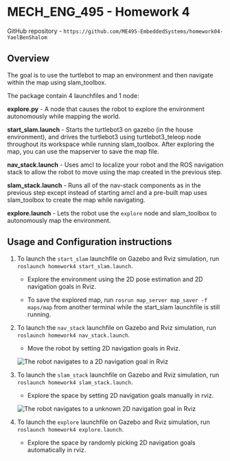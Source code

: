 # MECH_ENG_495 - Homework 4
GitHub repository - `https://github.com/ME495-EmbeddedSystems/homework04-YaelBenShalom`

## Overview
The goal is to use the turtlebot to map an environment and then navigate within the map using slam_toolbox.

The package contain 4 launchfiles and 1 node:

**explore.py** - A node that causes the robot to explore the environment autonomously while mapping the world.

**start_slam.launch** - Starts the turtlebot3 on gazebo (in the house environment), and drives the turtlebot3 using turtlebot3_teleop node throughout its workspace while running slam_toolbox. After exploring the map, you can use the mapserver to save the map file.

**nav_stack.launch** - Uses amcl to localize your robot and the ROS navigation stack to allow the robot to move using the map created in the previous step.

**slam_stack.launch** - Runs all of the nav-stack components as in the previous step except instead of starting amcl and a pre-built map uses slam_toolbox to create the map while navigating.

**explore.launch** - Lets the robot use the `explore` node and slam_toolbox to autonomously map the environment.


## Usage and Configuration instructions
1. To launch the `start_slam` launchfile on Gazebo and Rviz simulation, run `roslaunch homework4 start_slam.launch`.

    - Explore the environment using the 2D pose estimation and 2D navigation goals in Rviz.

    - To save the explored map, run `rosrun map_server map_saver -f maps/map` from another terminal while the start_slam launchfile is still running.

2. To launch the `nav_stack` launchfile on Gazebo and Rviz simulation, run `roslaunch homework4 nav_stack.launch`.

     - Move the robot by setting 2D navigation goals in Rviz.

    ![The robot navigates to a 2D navigation goal in Rviz](https://github.com/ME495-EmbeddedSystems/homework04-YaelBenShalom/blob/master/videos/nav_stack2.gif)


3. To launch the `slam_stack` launchfile on Gazebo and Rviz simulation, run `roslaunch homework4 slam_stack.launch`.

     - Explore the space by setting 2D navigation goals manually in rviz.

    ![The robot navigates to a unknown 2D navigation goal in Rviz](https://github.com/ME495-EmbeddedSystems/homework04-YaelBenShalom/blob/master/videos/slam_stack.gif)

4. To launch the `explore` launchfile on Gazebo and Rviz simulation, run `roslaunch homework4 explore.launch`.

     - Explore the space by randomly picking 2D navigation goals automatically in rviz.

